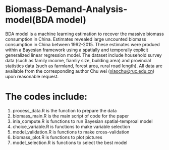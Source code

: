 # Biomass-Demand-Analysis-model(BDA model)


BDA model is a machine learning estimation to recover the massive biomass consumption in China. Estimates revealed large uncounted biomass consumption in China between 1992-2015. These estimates were produed within a Bayesian framework using a spatially and temporally explicit generalized linear regression model. The dataset include household survey data (such as family income, fiamliy size, building area) and provincial statistics data (such as farmland, forest area, rural road length).  All data are available from the corresponding author Chu wei (xiaochu@ruc.edu.cn) upon reasonable request.


# The codes include:
1) process_data.R is the function to prepare the data
2) biomass_main.R is the main script of code for the paper
3) inla_compute.R is functions to run Bayesian spatial-temproal model
4) choice_variable.R is functions to make variable selection
5) model_validation.R is functions to make cross-validation
6) biomass_plot.R is functions to plot pictures
7) model_selection.R is functions to select the best model

